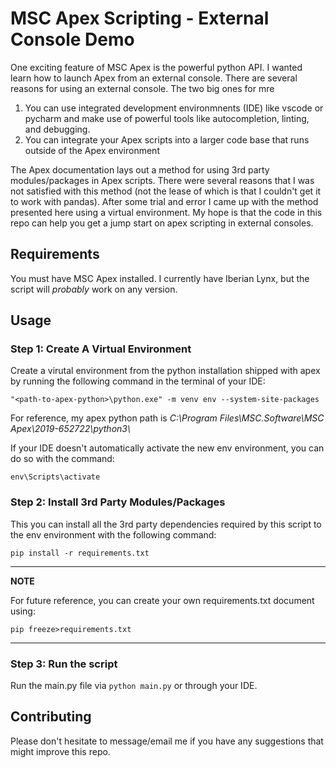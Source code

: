 # MSC Apex Scripting - External Console Demo

One exciting feature of MSC Apex is the powerful python API.  I wanted learn how to launch Apex from an external console.  There are several reasons for using an external console.  The two big ones for mre

1. You can use integrated development environmnents (IDE) like vscode or pycharm and make use of powerful tools like autocompletion, linting, and debugging.
2. You can integrate your Apex scripts into a larger code base that runs outside of the Apex environment

The Apex documentation lays out a method for using 3rd party modules/packages in Apex scripts.  There were several reasons that I was not satisfied with this method (not the lease of which is that I couldn't get it to work with pandas).  After some trial and error I came up with the method presented here using a virtual environment.  My hope is that the code in this repo can help you get a jump start on apex scripting in external consoles.

## Requirements
You must have MSC Apex installed.  I currently have Iberian Lynx, but the script will *probably* work on any version.

## Usage

### Step 1: Create A Virtual Environment
Create a virutal environment from the python installation shipped with apex by running the following command in the terminal of your IDE:

`"<path-to-apex-python>\python.exe" -m venv env --system-site-packages`

For reference, my apex python path is *C:\Program Files\MSC.Software\MSC Apex\2019-652722\python3\\*

If your IDE doesn't automatically activate the new env environment, you can do so with the command:

`env\Scripts\activate`

### Step 2: Install 3rd Party Modules/Packages
This you can install all the 3rd party dependencies required by this script to the env environment with the following command:

`pip install -r requirements.txt`

---
**NOTE**

For future reference, you can create your own requirements.txt document using:

`pip freeze>requirements.txt`

---

### Step 3: Run the script
Run the main.py file via `python main.py` or through your IDE.

## Contributing
Please don't hesitate to message/email me if you have any suggestions that might improve this repo.